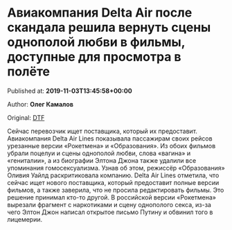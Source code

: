 
# Авиакомпания Delta Air после скандала решила вернуть сцены однополой любви в фильмы, доступные для просмотра в полёте

Published at: **2019-11-03T13:45:58+00:00**

Author: **Олег Камалов**

Original: [DTF](https://dtf.ru/cinema/79290-aviakompaniya-delta-air-posle-skandala-reshila-vernut-sceny-odnopoloy-lyubvi-v-filmy-dostupnye-dlya-prosmotra-v-polete)

Сейчас перевозчик ищет поставщика, который их предоставит.
Авиакомпания Delta Air Lines показывала пассажирам своих рейсов урезанные версии «Рокетмена» и «Образования». Из обоих фильмов убрали поцелуи и сцены однополой любви, слова «вагина» и «гениталии», а из биографии Элтона Джона также удалили все упоминания гомосексуализма.
Узнав об этом, режиссёр «Образования» Оливия Уайлд раскритиковала компанию.
Delta Air Lines отметила, что сейчас ищет нового поставщика, который предоставит полные версии фильмов, а также заверила, что не просила редактировать фильмы. Это решение принимал кто-то другой.
В российской версии «Рокетмена» вырезали фрагмент с наркотиками и сцену однополого секса, из-за чего Элтон Джон написал открытое письмо Путину и обвинил того в лицемерии.
